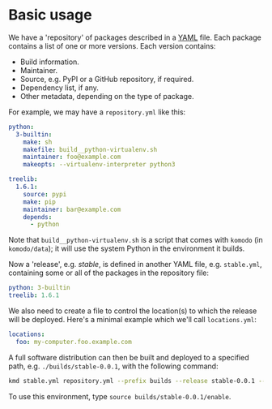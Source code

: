 # Basic usage

We have a 'repository' of packages described in a
[YAML](https://yaml.org/) file. Each package contains a list of one or more
versions. Each version contains:

* Build information.
* Maintainer.
* Source, e.g. PyPI or a GitHub repository, if required.
* Dependency list, if any.
* Other metadata, depending on the type of package.

For example, we may have a `repository.yml` like this:

```yaml
python:
  3-builtin:
    make: sh
    makefile: build__python-virtualenv.sh
    maintainer: foo@example.com
    makeopts: --virtualenv-interpreter python3

treelib:
  1.6.1:
    source: pypi
    make: pip
    maintainer: bar@example.com
    depends:
      - python
```

Note that `build__python-virtualenv.sh` is a script that comes with `komodo`
(in `komodo/data`); it will use the system Python in the environment it builds.

Now a 'release', e.g. _stable_, is defined in another YAML file, e.g.
`stable.yml`, containing some or all of the packages in the repository file:

```yaml
python: 3-builtin
treelib: 1.6.1
```

We also need to create a file to control the location(s) to which the release
will be deployed. Here's a minimal example which we'll call `locations.yml`:

```yaml
locations:
  foo: my-computer.foo.example.com
```

A full software distribution can then be built and deployed to a specified
path, e.g. `./builds/stable-0.0.1`, with the following command:

```bash
kmd stable.yml repository.yml --prefix builds --release stable-0.0.1 --locations-config locations.yml --cache pip-cache
```

To use this environment, type `source builds/stable-0.0.1/enable`.
